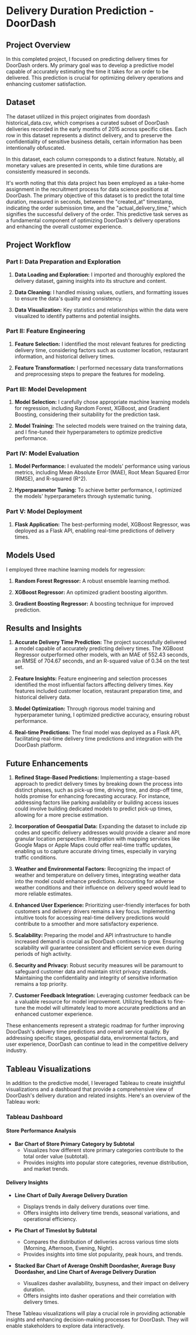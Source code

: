 # Delivery Duration Prediction - DoorDash 

## Project Overview

In this completed project, I focused on predicting delivery times for DoorDash orders. My primary goal was to develop a predictive model capable of accurately estimating the time it takes for an order to be delivered. This prediction is crucial for optimizing delivery operations and enhancing customer satisfaction.

## Dataset

The dataset utilized in this project originates from doordash historical_data.csv, which comprises a curated subset of DoorDash deliveries recorded in the early months of 2015 across specific cities. Each row in this dataset represents a distinct delivery, and to preserve the confidentiality of sensitive business details, certain information has been intentionally obfuscated.

In this dataset, each column corresponds to a distinct feature. Notably, all monetary values are presented in cents, while time durations are consistently measured in seconds.

It's worth noting that this data project has been employed as a take-home assignment in the recruitment process for data science positions at DoorDash. The primary objective of this dataset is to predict the total time duration, measured in seconds, between the "created_at" timestamp, indicating the order submission time, and the "actual_delivery_time," which signifies the successful delivery of the order. This predictive task serves as a fundamental component of optimizing DoorDash's delivery operations and enhancing the overall customer experience.

## Project Workflow

### Part I: Data Preparation and Exploration

1. **Data Loading and Exploration:** I imported and thoroughly explored the delivery dataset, gaining insights into its structure and content.

2. **Data Cleaning:** I handled missing values, outliers, and formatting issues to ensure the data's quality and consistency.

3. **Data Visualization:** Key statistics and relationships within the data were visualized to identify patterns and potential insights.

### Part II: Feature Engineering

1. **Feature Selection:** I identified the most relevant features for predicting delivery time, considering factors such as customer location, restaurant information, and historical delivery times.

2. **Feature Transformation:** I performed necessary data transformations and preprocessing steps to prepare the features for modeling.

### Part III: Model Development

1. **Model Selection:** I carefully chose appropriate machine learning models for regression, including Random Forest, XGBoost, and Gradient Boosting, considering their suitability for the prediction task.

2. **Model Training:** The selected models were trained on the training data, and I fine-tuned their hyperparameters to optimize predictive performance.

### Part IV: Model Evaluation

1. **Model Performance:** I evaluated the models' performance using various metrics, including Mean Absolute Error (MAE), Root Mean Squared Error (RMSE), and R-squared (R^2).

2. **Hyperparameter Tuning:** To achieve better performance, I optimized the models' hyperparameters through systematic tuning.

### Part V: Model Deployment

1. **Flask Application:** The best-performing model, XGBoost Regressor, was deployed as a Flask API, enabling real-time predictions of delivery times.

## Models Used

I employed three machine learning models for regression:

1. **Random Forest Regressor:** A robust ensemble learning method.

2. **XGBoost Regressor:** An optimized gradient boosting algorithm.

3. **Gradient Boosting Regressor:** A boosting technique for improved prediction.

## Results and Insights

1. **Accurate Delivery Time Prediction:** The project successfully delivered a model capable of accurately predicting delivery times. The XGBoost Regressor outperformed other models, with an MAE of 552.43 seconds, an RMSE of 704.67 seconds, and an R-squared value of 0.34 on the test set.

2. **Feature Insights:** Feature engineering and selection processes identified the most influential factors affecting delivery times. Key features included customer location, restaurant preparation time, and historical delivery data.

3. **Model Optimization:** Through rigorous model training and hyperparameter tuning, I optimized predictive accuracy, ensuring robust performance.

4. **Real-time Predictions:** The final model was deployed as a Flask API, facilitating real-time delivery time predictions and integration with the DoorDash platform.

## Future Enhancements

1. **Refined Stage-Based Predictions:** Implementing a stage-based approach to predict delivery times by breaking down the process into distinct phases, such as pick-up time, driving time, and drop-off time, holds promise for enhancing forecasting accuracy. For instance, addressing factors like parking availability or building access issues could involve building dedicated models to predict pick-up times, allowing for a more precise estimation.

2. **Incorporation of Geospatial Data:** Expanding the dataset to include zip codes and specific delivery addresses would provide a clearer and more granular location perspective. Integration with mapping services like Google Maps or Apple Maps could offer real-time traffic updates, enabling us to capture accurate driving times, especially in varying traffic conditions.

3. **Weather and Environmental Factors:** Recognizing the impact of weather and temperature on delivery times, integrating weather data into the model could enhance predictions. Accounting for adverse weather conditions and their influence on delivery speed would lead to more reliable estimates.

4. **Enhanced User Experience:** Prioritizing user-friendly interfaces for both customers and delivery drivers remains a key focus. Implementing intuitive tools for accessing real-time delivery predictions would contribute to a smoother and more satisfactory experience.

5. **Scalability:** Preparing the model and API infrastructure to handle increased demand is crucial as DoorDash continues to grow. Ensuring scalability will guarantee consistent and efficient service even during periods of high activity.

6. **Security and Privacy:** Robust security measures will be paramount to safeguard customer data and maintain strict privacy standards. Maintaining the confidentiality and integrity of sensitive information remains a top priority.

7. **Customer Feedback Integration:** Leveraging customer feedback can be a valuable resource for model improvement. Utilizing feedback to fine-tune the model will ultimately lead to more accurate predictions and an enhanced customer experience.

These enhancements represent a strategic roadmap for further improving DoorDash's delivery time predictions and overall service quality. By addressing specific stages, geospatial data, environmental factors, and user experience, DoorDash can continue to lead in the competitive delivery industry.

## Tableau Visualizations

In addition to the predictive model, I leveraged Tableau to create insightful visualizations and a dashboard that provide a comprehensive view of DoorDash's delivery duration and related insights. Here's an overview of the Tableau work:

### Tableau Dashboard

#### Store Performance Analysis

- **Bar Chart of Store Primary Category by Subtotal**
  - Visualizes how different store primary categories contribute to the total order value (subtotal).
  - Provides insights into popular store categories, revenue distribution, and market trends.

#### Delivery Insights

- **Line Chart of Daily Average Delivery Duration**
  - Displays trends in daily delivery durations over time.
  - Offers insights into delivery time trends, seasonal variations, and operational efficiency.

- **Pie Chart of Timeslot by Subtotal**
  - Compares the distribution of deliveries across various time slots (Morning, Afternoon, Evening, Night).
  - Provides insights into time slot popularity, peak hours, and trends.

- **Stacked Bar Chart of Average Onshift Doordasher, Average Busy Doordasher, and Line Chart of Average Delivery Duration**
  - Visualizes dasher availability, busyness, and their impact on delivery duration.
  - Offers insights into dasher operations and their correlation with delivery times.

These Tableau visualizations will play a crucial role in providing actionable insights and enhancing decision-making processes for DoorDash. They will enable stakeholders to explore data interactively. 
